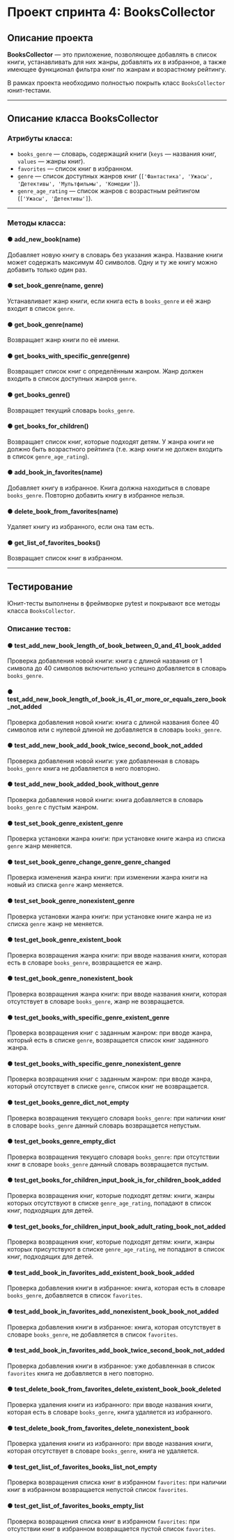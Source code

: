 # Проект спринта 4: BooksCollector

## Описание проекта

**BooksCollector** — это приложение, позволяющее добавлять в список книги, устанавливать для них жанры, добавлять их в избранное, а также имеющее функционал фильтра книг по жанрам и возрастному рейтингу. 

В рамках проекта необходимо полностью покрыть класс `BooksCollector` юнит-тестами.

---

## Описание класса BooksCollector

### Атрибуты класса:
- `books_genre` — словарь, содержащий книги (`keys` — названия книг, `values` — жанры книг).
- `favorites` — список книг в избранном.
- `genre` — список доступных жанров книг (`['Фантастика', 'Ужасы', 'Детективы', 'Мультфильмы', 'Комедии']`).
- `genre_age_rating` — список жанров с возрастным рейтингом (`['Ужасы', 'Детективы']`).

---

### Методы класса:

#### ● **add_new_book(name)**
Добавляет новую книгу в словарь без указания жанра.
Название книги может содержать максимум 40 символов.
Одну и ту же книгу можно добавить только один раз.

#### ● **set_book_genre(name, genre)**
Устанавливает жанр книги, если книга есть в `books_genre` и её жанр входит в список `genre`.

#### ● **get_book_genre(name)**
Возвращает жанр книги по её имени.

#### ● **get_books_with_specific_genre(genre)**
Возвращает список книг с определённым жанром.
Жанр должен входить в список доступных жанров `genre`.

#### ● **get_books_genre()**
Возвращает текущий словарь `books_genre`.

#### ● **get_books_for_children()**
Возвращает список книг, которые подходят детям.
У жанра книги не должно быть возрастного рейтинга (т.е. жанр книги не должен входить в список `genre_age_rating`).

#### ● **add_book_in_favorites(name)**
Добавляет книгу в избранное.
Книга должна находиться в словаре `books_genre`.
Повторно добавить книгу в избранное нельзя.

#### ● **delete_book_from_favorites(name)**
Удаляет книгу из избранного, если она там есть.

#### ● **get_list_of_favorites_books()**
Возвращает список книг в избранном.

---


## Тестирование

Юнит-тесты выполнены в фреймворке pytest и покрывают все методы класса `BooksCollector`.  

### Описание тестов:

#### ● **test_add_new_book_length_of_book_between_0_and_41_book_added**
Проверка добавления новой книги: книга с длиной названия от 1 символа до 40 символов включительно успешно добавляется в словарь `books_genre`.

#### ● **test_add_new_book_length_of_book_is_41_or_more_or_equals_zero_book_not_added**
Проверка добавления новой книги: книга с длиной названия более 40 символов или с нулевой длиной не добавляется в словарь `books_genre`.

#### ● **test_add_new_book_add_book_twice_second_book_not_added**
Проверка добавления новой книги: уже добавленная в словарь `books_genre` книга не добавляется в него повторно.

#### ● **test_add_new_book_added_book_without_genre**
Проверка добавления новой книги: книга добавляется в словарь `books_genre` с пустым жанром.

#### ● **test_set_book_genre_existent_genre**
Проверка установки жанра книги: при установке книге жанра из списка `genre` жанр меняется.

#### ● **test_set_book_genre_change_genre_genre_changed**
Проверка изменения жанра книги: при изменении жанра книги на новый из списка `genre` жанр меняется.

#### ● **test_set_book_genre_nonexistent_genre**
Проверка установки жанра книги: при установке книге жанра не из списка `genre` жанр не меняется.

#### ● **test_get_book_genre_existent_book**
Проверка возвращения жанра книги: при вводе названия книги, которая есть в словаре `books_genre`, возвращается ее жанр.

#### ● **test_get_book_genre_nonexistent_book**
Проверка возвращения жанра книги: при вводе названия книги, которая отсутствует в словаре `books_genre`, жанр не возвращается.

#### ● **test_get_books_with_specific_genre_existent_genre**
Проверка возвращения книг с заданным жанром: при вводе жанра, который есть в списке `genre`, возвращается список книг заданного жанра.

#### ● **test_get_books_with_specific_genre_nonexistent_genre**
Проверка возвращения книг с заданным жанром: при вводе жанра, который отсутствует в списке `genre`, список книг не возвращается.

#### ● **test_get_books_genre_dict_not_empty**
Проверка возвращения текущего словаря `books_genre`: при наличии книг в словаре `books_genre` данный словарь возвращается непустым.

#### ● **test_get_books_genre_empty_dict**
Проверка возвращения текущего словаря `books_genre`: при отсутствии книг в словаре `books_genre` данный словарь возвращается пустым.

#### ● **test_get_books_for_children_input_book_is_for_children_book_added**
Проверка возвращения книг, которые подходят детям: книги, жанры которых отсутствуют в списке `genre_age_rating`, попадают в список книг, подходящих для детей.

#### ● **test_get_books_for_children_input_book_adult_rating_book_not_added**
Проверка возвращения книг, которые подходят детям: книги, жанры которых присутствуют в списке `genre_age_rating`, не попадают в список книг, подходящих для детей.

#### ● **test_add_book_in_favorites_add_existent_book_book_added**
Проверка добавления книги в избранное: книга, которая есть в словаре `books_genre`, добавляется в список `favorites`.

#### ● **test_add_book_in_favorites_add_nonexistent_book_book_not_added**
Проверка добавления книги в избранное: книга, которая отсутствует в словаре `books_genre`, не добавляется в список `favorites`.

#### ● **test_add_book_in_favorites_add_book_twice_second_book_not_added**
Проверка добавления книги в избранное: уже добавленная в список `favorites` книга не добавляется в него повторно.

#### ● **test_delete_book_from_favorites_delete_existent_book_book_deleted**
Проверка удаления книги из избранного: при вводе названия книги, которая есть в словаре `books_genre`, книга удаляется из избранного.

#### ● **test_delete_book_from_favorites_delete_nonexistent_book**
Проверка удаления книги из избранного: при вводе названия книги, которая отсутствует в словаре `books_genre`, книга не удаляется.

#### ● **test_get_list_of_favorites_books_list_not_empty**
Проверка возвращения списка книг в избранном `favorites`: при наличии книг в избранном возвращается непустой список `favorites`.

#### ● **test_get_list_of_favorites_books_empty_list**
Проверка возвращения списка книг в избранном `favorites`: при отсутствии книг в избранном возвращается пустой список `favorites`.
